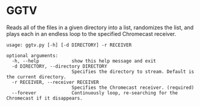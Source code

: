 # GGTV

Reads all of the files in a given directory into a list, randomizes the list, and plays each in an endless loop to the specified Chromecast receiver.

```
usage: ggtv.py [-h] [-d DIRECTORY] -r RECEIVER

optional arguments:
  -h, --help            show this help message and exit
  -d DIRECTORY, --directory DIRECTORY
                        Specifies the directory to stream. Default is the current directory.
  -r RECEIVER, --receiver RECEIVER
                        Specifies the Chromecast receiver. (required)
  --forever             Continuously loop, re-searching for the Chromecast if it disappears.
```
